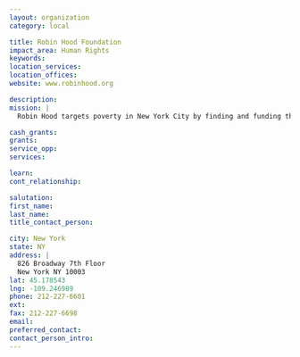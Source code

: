 ```yaml
---
layout: organization
category: local

title: Robin Hood Foundation
impact_area: Human Rights
keywords: 
location_services: 
location_offices: 
website: www.robinhood.org

description: 
mission: |
  Robin Hood targets poverty in New York City by finding and funding the best community-based groups and partnering with them to maximize results. Our board underwrites all administrative and fundraising costs so 100% of donations go directly to programs helping New Yorkers build better lives

cash_grants: 
grants: 
service_opp: 
services: 

learn: 
cont_relationship: 

salutation: 
first_name: 
last_name: 
title_contact_person: 

city: New York
state: NY
address: |
  826 Broadway 7th Floor    
  New York NY 10003
lat: 45.178543
lng: -109.246989
phone: 212-227-6601
ext: 
fax: 212-227-6698
email: 
preferred_contact: 
contact_person_intro: 
---
```

